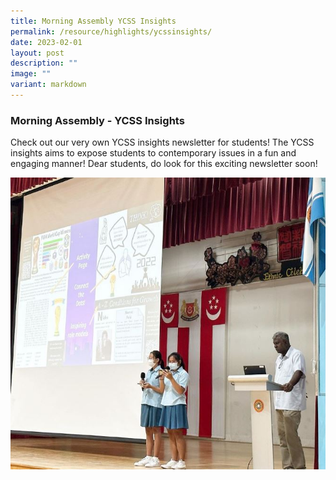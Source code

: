 ```yaml
---
title: Morning Assembly YCSS Insights
permalink: /resource/highlights/ycssinsights/
date: 2023-02-01
layout: post
description: ""
image: ""
variant: markdown
---
```

### Morning Assembly - YCSS Insights

Check out our very own YCSS insights newsletter for students! The YCSS insights aims to expose students to contemporary issues in a fun and engaging manner! Dear students, do look for this exciting newsletter soon!

![](/images/ycssinsightsassembly.JPG)

